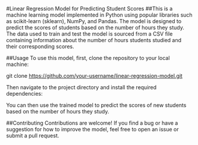 #Linear Regression Model for Predicting Student Scores
##This is a machine learning model implemented in Python using popular libraries such as scikit-learn (sklearn), NumPy, and Pandas. The model is designed to predict the scores of students based on the number of hours they study. The data used to train and test the model is sourced from a CSV file containing information about the number of hours students studied and their corresponding scores.

##Usage
To use this model, first, clone the repository to your local machine:


git clone https://github.com/your-username/linear-regression-model.git

Then navigate to the project directory and install the required dependencies:

You can then use the trained model to predict the scores of new students based on the number of hours they study.

##Contributing
Contributions are welcome! If you find a bug or have a suggestion for how to improve the model, feel free to open an issue or submit a pull request.
